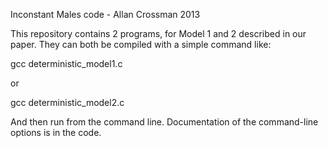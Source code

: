 Inconstant Males code - Allan Crossman 2013

This repository contains 2 programs, for Model 1 and 2 described in our paper.
They can both be compiled with a simple command like:

gcc deterministic_model1.c

or

gcc deterministic_model2.c

And then run from the command line. Documentation of the command-line options is in the code.
